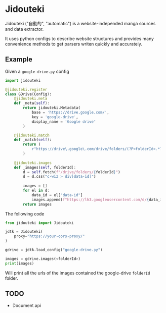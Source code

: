 # Jidouteki

Jidouteki ("自動的", "automatic") is a website-independed manga sources and data extractor.

It uses python configs to describe website structures and provides many convenience methods to get parsers writen quickly and accurately.

## Example

Given a `google-drive.py` config

```python
import jidouteki

@jidouteki.register
class GDrive(Config):
    @jidouteki.meta
    def _meta(self):
        return jidouteki.Metadata(
            base = 'https://drive.google.com/',
            key = 'google-drive',
            display_name = 'Google drive'
        )

    @jidouteki.match
    def _match(self):
        return (
            r"https://drive\.google\.com/drive/folders/(?P<folderId>.*?)(?:[/?].*|)$",
        )
  
    @jidouteki.images
    def _images(self, folderId):
        d = self.fetch(f"/drive/folders/{folderId}")
        d = d.css("c-wiz > div[data-id]")
        
        images = []
        for el in d:
            data_id = el["data-id"]
            images.append(f"https://lh3.googleusercontent.com/d/{data_id}")
        return images
```

The following code

```python
from jidouteki import Jidouteki

jdtk = Jidouteki(
    proxy="https://your-cors-proxy/"
)

gdrive = jdtk.load_config("google-drive.py")

images = gdrive.images(<folderId>) 
print(images)
```

Will print all the urls of the images contained the google-drive `folderId` folder.

## TODO

- Document api